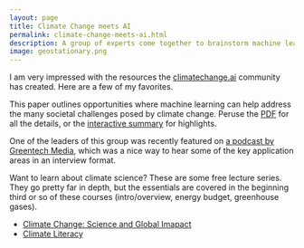 ```yaml
---
layout: page
title: Climate Change meets AI
permalink: climate-change-meets-ai.html
description: A group of experts come together to brainstorm machine learning based solutions to climate change. The website, the paper, and accompanying podcast. 
image: geostationary.png
---
```

I am very impressed with the resources the [climatechange.ai](https://www.climatechange.ai/) community has created. Here are a few of my favorites.   
  
This paper outlines opportunities where machine learning can help address the many societal challenges posed by climate change. Peruse the [PDF](https://arxiv.org/pdf/1906.05433.pdf) for all the details, or the [interactive summary](https://www.climatechange.ai/summaries) for highlights.  
  
One of the leaders of this group was recently featured on [a podcast by Greentech Media](https://www.greentechmedia.com/articles/read/beyond-forecasting-artificial-intelligence-is-a-powerful-decarbonization-tool), which was a nice way to hear some of the key application areas in an interview format.  
  
Want to learn about climate science? These are some free lecture series. They go pretty far in depth, but the essentials are covered in the beginning third or so of these courses (intro/overview, energy budget, greenhouse gases). 
* [Climate Change: Science and Global Imapact](https://www.edx.org/course/climate-change-the-science-and-global-impact)
* [Climate Literacy](https://www.youtube.com/user/climateliteracy/featured)
